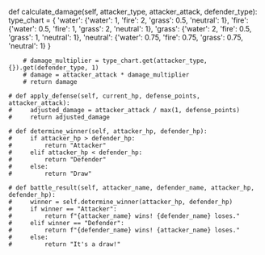 def calculate_damage(self, attacker_type, attacker_attack, defender_type):
        type_chart = {
            'water': {'water': 1, 'fire': 2, 'grass': 0.5, 'neutral': 1},
            'fire': {'water': 0.5, 'fire': 1, 'grass': 2, 'neutral': 1},
            'grass': {'water': 2, 'fire': 0.5, 'grass': 1, 'neutral': 1},
            'neutral': {'water': 0.75, 'fire': 0.75, 'grass': 0.75, 'neutral': 1}
        }
        
       
       
       
       
        # damage_multiplier = type_chart.get(attacker_type, {}).get(defender_type, 1)
        # damage = attacker_attack * damage_multiplier
        # return damage

    # def apply_defense(self, current_hp, defense_points, attacker_attack):
    #     adjusted_damage = attacker_attack / max(1, defense_points)
    #     return adjusted_damage

    # def determine_winner(self, attacker_hp, defender_hp):
    #     if attacker_hp > defender_hp:
    #         return "Attacker"
    #     elif attacker_hp < defender_hp:
    #         return "Defender"
    #     else:
    #         return "Draw"

    # def battle_result(self, attacker_name, defender_name, attacker_hp, defender_hp):
    #     winner = self.determine_winner(attacker_hp, defender_hp)
    #     if winner == "Attacker":
    #         return f"{attacker_name} wins! {defender_name} loses."
    #     elif winner == "Defender":
    #         return f"{defender_name} wins! {attacker_name} loses."
    #     else:
    #         return "It's a draw!"